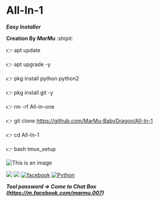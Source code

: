 # All-In-1
***Easy Installer***

**Creation By _MarMu_** :shipit:

👉  apt update

 
👉  apt upgrade -y


👉  pkg install python python2


👉  pkg install git -y


👉 rm -rf All-in-one


👉 git clone https://github.com/MarMu-BabyDragon/All-In-1


👉 cd All-In-1

👉 bash tmux_setup


![This is an image](https://myoctocat.com/assets/images/base-octocat.svg)


![](https://img.shields.io/badge/Github-MarMu_BabyDragon-purple.svg?style=for-the-badge)
![](https://img.shields.io/badge/Creation-MarMu-pink?style=for-the-badge&logo=python.svg) 
[![facebook](https://img.shields.io/badge/facebook-Techonology_By_MarMu-lightblue.svg?style=for-the-badge&logo=python.svg)](https://m.facebook.com/marmu.007)
[![Python](https://img.shields.io/badge/Code-Python_&_Shell-lightgreen.svg?style=flat-square)](#)

***Tool password => Come to Chat Box (https://m.facebook.com/marmu.007)***
